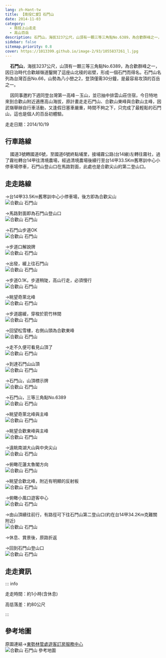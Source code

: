 ```yaml
---
lang: zh-Hant-tw
title: 【南投仁愛】石門山
date: 2014-11-03
category: 
  - 南投上山走走
  - 高山百岳
description: 石門山，海拔3237公尺，山頂有一顆三等三角點No.6389，為合歡群峰之一，因日治時代合歡越嶺道鑿開了這座山北稜的岩壁，形成一個石門而得名。石門山名列為台灣百岳No.66，山勢為八小巒之2，登頂僅需30分鐘，是最容易攻頂的百岳之一。 因同事邀約下週同登台灣第一高峰－玉山，並已抽中排雲山莊住宿，今日特地來到合歡山附近適應高山海拔，原計畫走走石門山、合歡山東峰與合歡山主峰，因武嶺舉辦自行車活動，又逢假日塞車嚴重，時間不夠之下，只完成了最輕鬆的石門山，這也是個人的百岳初體驗。
sidebar: false
sitemap.priority: 0.8
cover: https://1013399.github.io/image-2/93/1055837261_l.jpg
---
```


    **石門山**，海拔3237公尺，山頂有一顆三等三角點No.6389，為合歡群峰之一，因日治時代合歡越嶺道鑿開了這座山北稜的岩壁，形成一個石門而得名。石門山名列為台灣百岳No.66，山勢為八小巒之2，登頂僅需30分鐘，是最容易攻頂的百岳之一。  

    因同事邀約下週同登台灣第一高峰－玉山，並已抽中排雲山莊住宿，今日特地來到合歡山附近適應高山海拔，原計畫走走石門山、合歡山東峰與合歡山主峰，因武嶺舉辦自行車活動，又逢假日塞車嚴重，時間不夠之下，只完成了最輕鬆的石門山，這也是個人的百岳初體驗。

<!-- more -->

走走日期：2014/10/19

## 行車路線

    國道3號轉國道6號，至國道6號終點埔里，接埔霧公路(台14線)左轉往霧社，過了霧社轉台14甲往清境農場，經過清境農場後續行至台14甲33.5Km舊寒訓中心小停車場停車，石門山登山口在馬路對面，此處也是合歡尖山的第二登山口。

## 走走路線 
→台14甲33.5Km舊寒訓中心小停車場，後方即為合歡尖山  
![合歡山 石門山](https://1013399.github.io/image-2/93/1055835699_l.jpg)

→馬路對面即為石門山登山口  
![合歡山 石門山](https://1013399.github.io/image-2/93/1055836969_l.jpg)

→石門山步道OK  
![合歡山 石門山](https://1013399.github.io/image-2/93/1055835825_l.jpg)

→步道口解說牌  
![合歡山 石門山](https://1013399.github.io/image-2/93/1055837260_l.jpg)

→出發，緩上往石門山  
![合歡山 石門山](https://1013399.github.io/image-2/93/1055836871_l.jpg)

→步道O.1K，步道稍陡，高山行走，必須慢行  
![合歡山 石門山](https://1013399.github.io/image-2/93/1055832536_l.jpg)

→眺望奇萊北峰  
![合歡山 石門山](https://1013399.github.io/image-2/93/1055837959_l.jpg)

→步道趨緩，穿梭於箭竹林間  
![合歡山 石門山](https://1013399.github.io/image-2/93/1055834331_l.jpg)

→回望松雪樓，右側山頭為合歡東峰  
![合歡山 石門山](https://1013399.github.io/image-2/93/1055834332_l.jpg)

→走不久便可看見山頂了  
![合歡山 石門山](https://1013399.github.io/image-2/93/1055834334_l.jpg)

→到達石門山山頂  
![合歡山 石門山](https://1013399.github.io/image-2/93/1055837261_l.jpg)

→石門山，山頂標示牌  
![合歡山 石門山](https://1013399.github.io/image-2/93/1055831540_l.jpg)

→石門山，三等三角點No.6389  
![合歡山 石門山](https://1013399.github.io/image-2/93/1055837366_l.jpg)

→眺望奇萊北峰與主峰  
![合歡山 石門山](https://1013399.github.io/image-2/93/1055839564_l.jpg)

→眺望合歡東峰與主峰  
![合歡山 石門山](https://1013399.github.io/image-2/93/1055835126_l.jpg)

→遠眺南湖大山與中央尖山  
![合歡山 石門山](https://1013399.github.io/image-2/93/1055836875_l.jpg)

→俯瞰花蓮太魯閣方向  
![合歡山 石門山](https://1013399.github.io/image-2/93/1055837965_l.jpg)

→眺望合歡北峰，附近有明顯的反射板  
![合歡山 石門山](https://1013399.github.io/image-2/93/1055836971_l.jpg)

→俯瞰小風口遊客中心  
![合歡山 石門山](https://1013399.github.io/image-2/93/1055835236_l.jpg)

→由山頂續往前行，有路徑可下往石門山第二登山口(約在台14甲34.2Km克難關附近)  
![合歡山 石門山](https://1013399.github.io/image-2/93/1055831543_l.jpg)

→休息、賞景後，原路折返

→回到石門山登山口  
![合歡山 石門山](https://1013399.github.io/image-2/93/1055837266_l.jpg)

## 走走資訊

::: info

走走時間：約1小時(含休息)

高低落差：約80公尺

:::

## 參考地圖 
原圖連結→[東勢林管處遊客訂房服務中心](http://tsfs.forest.gov.tw/cht/index.php?code=list&ids=31)  
![合歡山 石門山 參考地圖](https://1013399.github.io/image-2/93/1055838400_l.jpg)